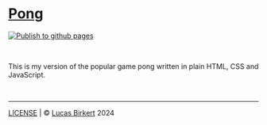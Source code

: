 # <a href="https://lbirkert.com/pong">Pong</a>

[![Publish to github pages](https://github.com/lbirkert/pong/actions/workflows/publish.yml/badge.svg)](https://github.com/lbirkert/pong/actions/workflows/publish.yml)

<br>

This is my version of the popular game pong written in plain HTML, CSS and JavaScript.

<br>

<hr>

[LICENSE](LICENSE) | &copy; [Lucas Birkert](https://lbirkert.com) 2024
